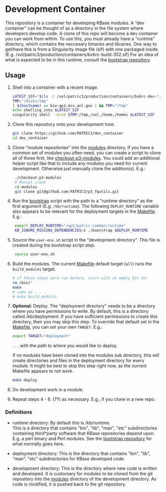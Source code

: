 # Development Container

This repository is a container for developing KBase modules.
A “dev container” can be thought of as a directory in the
file system where developers develop code. A clone of this repo
will become a dev container you can work from within.
To use this, you must already have a "runtime" directory, which
contains the neccesary binaries and libraries. One way to get/have this
is from a Singularity image file (sif) with one packaged inside.
(E.g. /vol/patric3/production/containers/bvbrc-build-352.sif)
For an idea of
what is expected to be in this runtime, consult the [bootstrap
repository](https://github.com/olsonanl/bootstrap).

## Usage

1. Shell into a container with a recent image.
   ```bash
   LATEST_SIF="$(ls -t /vol/patric3/production/containers/bvbrc-dev-*.sif | head -n 1)"
   TMP="/disks/tmp"
   [ $(hostname) == bio-gp1.mcs.anl.gov ] && TMP="/tmp"
   echo shelling into $LATEST_SIF
   singularity shell --bind $TMP:/tmp,/vol,/home,/homes $LATEST_SIF
   ```

2. Clone this repository onto your development host.
   ```bash
   git clone https://github.com/PATRIC3/dev_container
   cd dev_container
   ```

3. Clone "module repositories" into the [modules](modules) directory. If you have
a common set of modules you often need, you can create a script to
clone all of those first, like [checkout-p3-modules](checkout-p3-modules).
You could add an additional helper script like that to include any modules
you need for current development. Otherwise just manually clone the addition(s).
E.g.:
   ```bash
    ./checkout-p3-modules
    # Manual clone
    cd modules
    git clone git@github.com:PATRIC3/p3_fqutils.git
   ```

4. Run the [bootstrap](bootstrap) script with the path to a "runtime directory"
as the first argument (E.g. `/kb/runtime`). The following `DEPLOY_RUNTIME` variable
also appears to be relevant for the deployment targets in the [Makefile](Makefile).
E.g.:
   ```bash
    export DEPLOY_RUNTIME="/opt/patric-common/runtime"
    KB_IGNORE_MISSING_DEPENDENCIES=1 ./bootstrap $DEPLOY_RUNTIME
   ```

5. Source the `user-env.sh` script in the "development directory".
This file is created during the bootstrap script step.
   ```bash
    source user-env.sh
    ```

6. Build the modules. The current [Makefile](Makefile) default target (`all`) runs the `build_modules` target.
    ```bash
    # if these steps were run before, start with an empty bin dir
    rm /bin/*
    make
    # same as . . .
    # make build_modules
    ```

7. **Optional:** Deploy. The "deployment directory" needs to be a directory where you
have permissions to write. By default, this is a directory called
/kb/deployment.  If you have sufficient permissions to create this
directory, then you may skip this step. To override that default
set in the [Makefile](Makefile), you can set your own `TARGET`.
E.g.:
   ```bash
   export TARGET="deployment"
   ```

   . . . with the path to where you would like to deploy.

    If no modules have been cloned into the modules
sub directory, this will create directories and files in the deployment
directory for every module. It might be best to skip this step right now,
as the current Makefile appears to not work.
   ```bash
   make deploy
   ```

8. Do development work in a module.

9. Repeat steps 4 - 6. (7?) as necessary. E.g., if you clone in a new repo.

### Definitions

* runtime directory: By default this is /kb/runtime.  
This is a directory that contains "bin", "lib",
"man", "etc" subdirectories containing third*party software that
KBase repositories depend upon. E.g. a perl binary and Perl modules.
See the [bootstrap repository](https://github.com/olsonanl/bootstrap.git) for what normally goes here.

* deployment directory: This is the directory that contains "bin",
"lib", "man", "etc" subdirectories for KBase developed code.

* development directory: This is the directory where new code is
written and developed.  It is customary for modules to be cloned
from the git repository into the [modules](modules) directory of the 
development directory. As code is modified, it is pushed back
to the git repository.